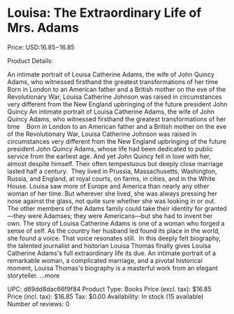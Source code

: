 # Louisa: The Extraordinary Life of Mrs. Adams

Price: USD:$16.85-$16.85

Product Details:

An intimate portrait of Louisa Catherine Adams, the wife of John Quincy Adams, who witnessed firsthand the greatest transformations of her time Born in London to an American father and a British mother on the eve of the Revolutionary War, Louisa Catherine Johnson was raised in circumstances very different from the New England upbringing of the future president John Quincy An intimate portrait of Louisa Catherine Adams, the wife of John Quincy Adams, who witnessed firsthand the greatest transformations of her time    Born in London to an American father and a British mother on the eve of the Revolutionary War, Louisa Catherine Johnson was raised in circumstances very different from the New England upbringing of the future president John Quincy Adams, whose life had been dedicated to public service from the earliest age. And yet John Quincy fell in love with her, almost despite himself. Their often tempestuous but deeply close marriage lasted half a century.  They lived in Prussia, Massachusetts, Washington, Russia, and England, at royal courts, on farms, in cities, and in the White House. Louisa saw more of Europe and America than nearly any other woman of her time. But wherever she lived, she was always pressing her nose against the glass, not quite sure whether she was looking in or out. The other members of the Adams family could take their identity for granted—they were Adamses; they were Americans—but she had to invent her own. The story of Louisa Catherine Adams is one of a woman who forged a sense of self. As the country her husband led found its place in the world, she found a voice. That voice resonates still.  In this deeply felt biography, the talented journalist and historian Louisa Thomas finally gives Louisa Catherine Adams's full extraordinary life its due. An intimate portrait of a remarkable woman, a complicated marriage, and a pivotal historical moment, Louisa Thomas's biography is a masterful work from an elegant storyteller. ...more

UPC: d69dd8dac66f9f84
Product Type: Books
Price (excl. tax): $16.85
Price (incl. tax): $16.85
Tax: $0.00
Availability: In stock (15 available)
Number of reviews: 0